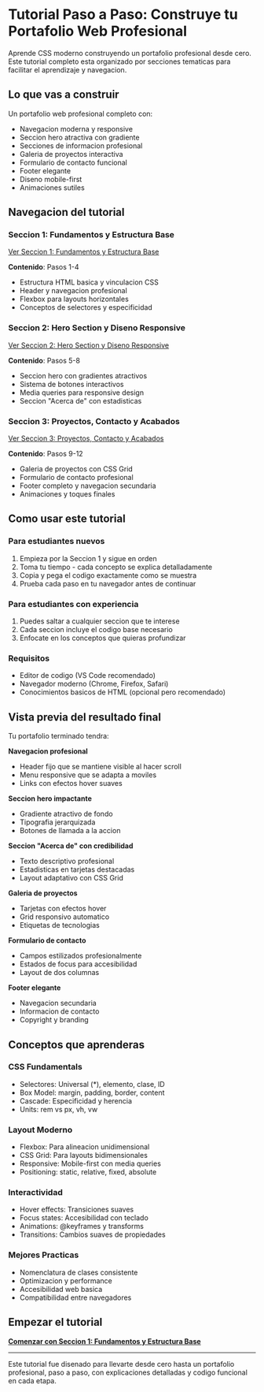 # Tutorial Paso a Paso: Construye tu Portafolio Web Profesional

Aprende CSS moderno construyendo un portafolio profesional desde cero. Este tutorial completo esta organizado por secciones tematicas para facilitar el aprendizaje y navegacion.

## Lo que vas a construir

Un portafolio web profesional completo con:
- Navegacion moderna y responsive
- Seccion hero atractiva con gradiente
- Secciones de informacion profesional  
- Galeria de proyectos interactiva
- Formulario de contacto funcional
- Footer elegante
- Diseno mobile-first
- Animaciones sutiles

## Navegacion del tutorial

### Seccion 1: Fundamentos y Estructura Base
[Ver Seccion 1: Fundamentos y Estructura Base](README-parte1.md)

**Contenido**: Pasos 1-4
- Estructura HTML basica y vinculacion CSS
- Header y navegacion profesional
- Flexbox para layouts horizontales
- Conceptos de selectores y especificidad

### Seccion 2: Hero Section y Diseno Responsive  
[Ver Seccion 2: Hero Section y Diseno Responsive](README-parte2.md)

**Contenido**: Pasos 5-8
- Seccion hero con gradientes atractivos
- Sistema de botones interactivos
- Media queries para responsive design
- Seccion "Acerca de" con estadisticas

### Seccion 3: Proyectos, Contacto y Acabados
[Ver Seccion 3: Proyectos, Contacto y Acabados](README-parte3.md)

**Contenido**: Pasos 9-12
- Galeria de proyectos con CSS Grid
- Formulario de contacto profesional
- Footer completo y navegacion secundaria
- Animaciones y toques finales

## Como usar este tutorial

### Para estudiantes nuevos
1. Empieza por la Seccion 1 y sigue en orden
2. Toma tu tiempo - cada concepto se explica detalladamente
3. Copia y pega el codigo exactamente como se muestra
4. Prueba cada paso en tu navegador antes de continuar

### Para estudiantes con experiencia
1. Puedes saltar a cualquier seccion que te interese
2. Cada seccion incluye el codigo base necesario
3. Enfocate en los conceptos que quieras profundizar

### Requisitos
- Editor de codigo (VS Code recomendado)
- Navegador moderno (Chrome, Firefox, Safari)
- Conocimientos basicos de HTML (opcional pero recomendado)

## Vista previa del resultado final

Tu portafolio terminado tendra:

**Navegacion profesional**
- Header fijo que se mantiene visible al hacer scroll
- Menu responsive que se adapta a moviles
- Links con efectos hover suaves

**Seccion hero impactante**  
- Gradiente atractivo de fondo
- Tipografia jerarquizada
- Botones de llamada a la accion

**Seccion "Acerca de" con credibilidad**
- Texto descriptivo profesional
- Estadisticas en tarjetas destacadas
- Layout adaptativo con CSS Grid

**Galeria de proyectos**
- Tarjetas con efectos hover
- Grid responsivo automatico
- Etiquetas de tecnologias

**Formulario de contacto**
- Campos estilizados profesionalmente  
- Estados de focus para accesibilidad
- Layout de dos columnas

**Footer elegante**
- Navegacion secundaria
- Informacion de contacto
- Copyright y branding

## Conceptos que aprenderas

### CSS Fundamentals
- Selectores: Universal (*), elemento, clase, ID
- Box Model: margin, padding, border, content
- Cascade: Especificidad y herencia
- Units: rem vs px, vh, vw

### Layout Moderno
- Flexbox: Para alineacion unidimensional
- CSS Grid: Para layouts bidimensionales  
- Responsive: Mobile-first con media queries
- Positioning: static, relative, fixed, absolute

### Interactividad
- Hover effects: Transiciones suaves
- Focus states: Accesibilidad con teclado
- Animations: @keyframes y transforms
- Transitions: Cambios suaves de propiedades

### Mejores Practicas
- Nomenclatura de clases consistente
- Optimizacion y performance
- Accesibilidad web basica
- Compatibilidad entre navegadores

## Empezar el tutorial

**[Comenzar con Seccion 1: Fundamentos y Estructura Base](README-parte1.md)**

---

Este tutorial fue disenado para llevarte desde cero hasta un portafolio profesional, paso a paso, con explicaciones detalladas y codigo funcional en cada etapa.